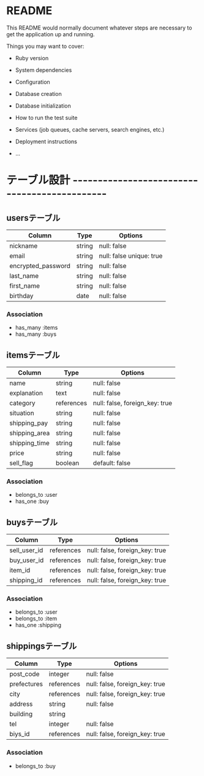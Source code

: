 # README

This README would normally document whatever steps are necessary to get the
application up and running.

Things you may want to cover:

* Ruby version

* System dependencies

* Configuration

* Database creation

* Database initialization

* How to run the test suite

* Services (job queues, cache servers, search engines, etc.)

* Deployment instructions

* ...




# テーブル設計 ---------------------------------------------

## usersテーブル

| Column             | Type   | Options |
| ------------------ | ------ | ------------------------- |
| nickname           | string | null: false |
| email              | string | null: false  unique: true |
| encrypted_password | string | null: false |
| last_name          | string | null: false |
| first_name         | string | null: false |
| birthday           | date   | null: false |

### Association

- has_many :items
- has_many :buys



## itemsテーブル
| Column        | Type       | Options     |
| ------------- | ---------- | ----------- |
| name          | string     | null: false |
| explanation   | text       | null: false |
| category      | references | null: false, foreign_key: true |
| situation     | string     | null: false |
| shipping_pay  | string     | null: false |
| shipping_area | string     | null: false |
| shipping_time | string     | null: false |
| price         | string     | null: false |
| sell_flag     | boolean    | default: false |
<!-- 未購入：false   購入済：true -->

<!-- ※イメージはActiveStorageで実装するため含まない -->

### Association

- belongs_to :user
- has_one :buy


## buysテーブル
| Column       | Type       | Options     |
| ------------ | ---------- | ----------- |
| sell_user_id | references | null: false, foreign_key: true |
| buy_user_id  | references | null: false, foreign_key: true |
| item_id      | references | null: false, foreign_key: true |
| shipping_id  | references | null: false, foreign_key: true |

### Association

- belongs_to :user
- belongs_to :item
- has_one :shipping


## shippingsテーブル
| Column      | Type       | Options     |
| ----------- | ---------- | ----------- |
| post_code   | integer    | null: false |
| prefectures | references | null: false, foreign_key: true |
| city        | references | null: false, foreign_key: true |
| address     | string     | null: false |
| building    | string     |
| tel         | integer    | null: false |
| biys_id     | references | null: false, foreign_key: true |

### Association

- belongs_to :buy
